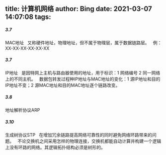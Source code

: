 title: 计算机网络
author: Bing
date: 2021-03-07 14:07:08
tags:
---
##### 3.7 
MAC地址  
又称硬件地址，物理地址，但不属于物理层，属于数据链路层。  
例：XX-XX-XX-XX-XX-XX  

##### 3.7  
IP地址  
是因特网上主机与路由器使用的地址，用于标识：1 网络编号 2 同一网络上的不同主机。  
数据包转发过程种IP地址与MAC地址的变化：1 源IP地址和目的IP地址不变；2 源MAC地址和目的MAC地址逐个链路改变。  

##### 3.8
地址解析协议ARP  

##### 3.10
生成树协议STP  
在增加冗余链路提高网络可靠性的同时避免网络环路带来的问题。  
不论交换机之间采用怎样的物理连接，交换机都能自动计算并构建一个逻辑上没有环路的网络。其逻辑拓扑结构必须是树形的。  

